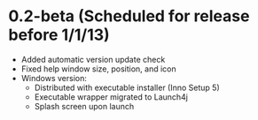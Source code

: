 # 0.2-beta (Scheduled for release before 1/1/13) #

  * Added automatic version update check
  * Fixed help window size, position, and icon
  * Windows version:
    * Distributed with executable installer (Inno Setup 5)
    * Executable wrapper migrated to Launch4j
    * Splash screen upon launch
